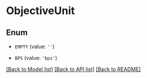 # ObjectiveUnit


## Enum

* `EMPTY` (value: `''`)

* `BPS` (value: `'bps'`)

[[Back to Model list]](../README.md#documentation-for-models) [[Back to API list]](../README.md#documentation-for-api-endpoints) [[Back to README]](../README.md)


